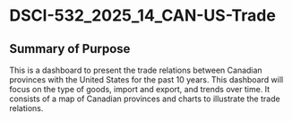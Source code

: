 # DSCI-532_2025_14_CAN-US-Trade

## Summary of Purpose

This is a dashboard to present the trade relations between Canadian provinces with the United States for the past 10 years. This dashboard will focus on the type of goods, import and export, and trends over time. 
It consists of a map of Canadian provinces and charts to illustrate the trade relations. 